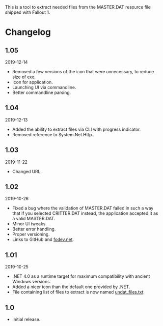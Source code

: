 This is a tool to extract needed files from the MASTER.DAT resource file shipped with Fallout 1.

# Changelog

## 1.05
2019-12-14
* Removed a few versions of the icon that were unnecessary, to reduce size of exe.
* Icon for application.
* Launching UI via commandline.
* Better commandline parsing.

## 1.04
2019-12-13
* Added the ability to extract files via CLI with progress indicator.
* Removed reference to System.Net.Http.

## 1.03
2019-11-22
* Changed URL.

## 1.02
2019-10-26
* Fixed a bug where the validation of MASTER.DAT failed in such a way that if you selected CRITTER.DAT instead, the application accepted it as a valid MASTER.DAT.
* Minor UI tweaks.
* Better error handling.
* Proper versioning.
* Links to GitHub and [fodev.net](https://fodev.net).

## 1.01
2019-10-25
* .NET 4.0 as a runtime target for maximum compatibility with ancient Windows versions.
* Added a nicer icon than the default one provided by .NET.
* File containing list of files to extract is now named [undat_files.txt](../undat_files.txt)

## 1.0
* Initial release.

